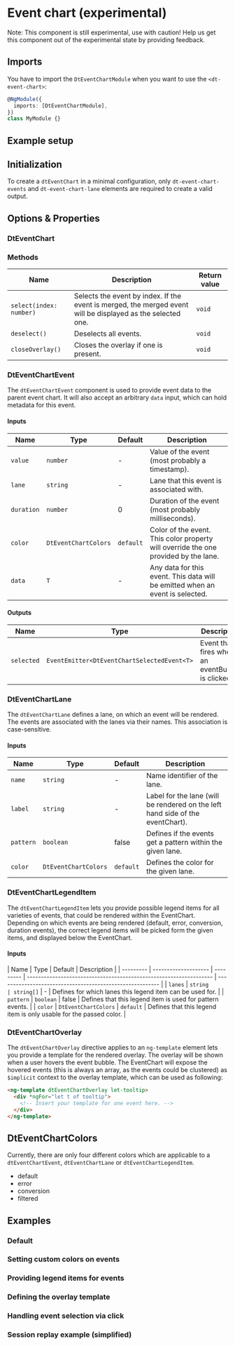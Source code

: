 # Event chart (experimental)

Note: This component is still experimental, use with caution! Help us get this
component out of the experimental state by providing feedback.

<ba-ux-snippet name="event-chart-intro"></ba-ux-snippet>

<ba-live-example name="DtExampleEventChartDefault" fullwidth></ba-live-example>

## Imports

You have to import the `DtEventChartModule` when you want to use the
`<dt-event-chart>`:

```typescript
@NgModule({
  imports: [DtEventChartModule],
})
class MyModule {}
```

## Example setup

<ba-live-example name="DtExampleEventChartSessionReplay" fullwidth></ba-live-example>

## Initialization

To create a `dtEventChart` in a minimal configuration, only
`dt-event-chart-events` and `dt-event-chart-lane` elements are required to
create a valid output.

<ba-live-example name="DtExampleEventChartDefault" fullwidth></ba-live-example>

## Options & Properties

### DtEventChart

### Methods

| Name                    | Description                                                                                                 | Return value |
| ----------------------- | ----------------------------------------------------------------------------------------------------------- | ------------ |
| `select(index: number)` | Selects the event by index. If the event is merged, the merged event will be displayed as the selected one. | `void`       |
| `deselect()`            | Deselects all events.                                                                                       | `void`       |
| `closeOverlay()`        | Closes the overlay if one is present.                                                                       | `void`       |

### DtEventChartEvent<T>

The `dtEventChartEvent` component is used to provide event data to the parent
event chart. It will also accept an arbitrary `data` input, which can hold
metadata for this event.

#### Inputs

| Name       | Type                 | Default   | Description                                                                         |
| ---------- | -------------------- | --------- | ----------------------------------------------------------------------------------- |
| `value`    | `number`             | -         | Value of the event (most probably a timestamp).                                     |
| `lane`     | `string`             | -         | Lane that this event is associated with.                                            |
| `duration` | `number`             | 0         | Duration of the event (most probably milliseconds).                                 |
| `color`    | `DtEventChartColors` | `default` | Color of the event. This color property will override the one provided by the lane. |
| `data`     | `T`                  | -         | Any data for this event. This data will be emitted when an event is selected.       |

#### Outputs

| Name       | Type                                        | Description                                        |
| ---------- | ------------------------------------------- | -------------------------------------------------- |
| `selected` | `EventEmitter<DtEventChartSelectedEvent<T>` | Event that fires when a an eventBubble is clicked. |

### DtEventChartLane

The `dtEventChartLane` defines a lane, on which an event will be rendered. The
events are associated with the lanes via their names. This association is
case-sensitive.

#### Inputs

| Name      | Type                 | Default   | Description                                                                    |
| --------- | -------------------- | --------- | ------------------------------------------------------------------------------ |
| `name`    | `string`             | -         | Name identifier of the lane.                                                   |
| `label`   | `string`             | -         | Label for the lane (will be rendered on the left hand side of the eventChart). |
| `pattern` | `boolean`            | false     | Defines if the events get a pattern within the given lane.                     |
| `color`   | `DtEventChartColors` | `default` | Defines the color for the given lane.                                          |

### DtEventChartLegendItem

The `dtEventChartLegendItem` lets you provide possible legend items for all
varieties of events, that could be rendered within the EventChart. Depending on
which events are being rendered (default, error, conversion, duration events),
the correct legend items will be picked form the given items, and displayed
below the EventChart.

#### Inputs

| Name      | Type                 | Default   | Description                                                        |
| --------- | -------------------- | --------- | ------------------------------------------------------------------ | --------------------------------------------------------- |
| `lanes`   | `string              | string[]` | -                                                                  | Defines for which lanes this legend item can be used for. |
| `pattern` | `boolean`            | false     | Defines that this legend item is used for pattern events.          |
| `color`   | `DtEventChartColors` | `default` | Defines that this legend item is only usable for the passed color. |

### DtEventChartOverlay

The `dtEventChartOverlay` directive applies to an `ng-template` element lets you
provide a template for the rendered overlay. The overlay will be shown when a
user hovers the event bubble. The EventChart will expose the hovered events
(this is always an array, as the events could be clustered) as `$implicit`
context to the overlay template, which can be used as following:

```html
<ng-template dtEventChartOverlay let-tooltip>
  <div *ngFor="let t of tooltip">
    <!-- Insert your template for one event here. -->
  </div>
</ng-template>
```

## DtEventChartColors

Currently, there are only four different colors which are applicable to a
`dtEventChartEvent`, `dtEventChartLane` or `dtEventChartLegendItem`.

- default
- error
- conversion
- filtered

## Examples

### Default

<ba-live-example name="DtExampleEventChartDefault" fullwidth></ba-live-example>

### Setting custom colors on events

<ba-live-example name="DtExampleEventChartCustomColor" fullwidth></ba-live-example>

### Providing legend items for events

<ba-live-example name="DtExampleEventChartLegend" fullwidth></ba-live-example>

### Defining the overlay template

<ba-live-example name="DtExampleEventChartOverlay" fullwidth></ba-live-example>

### Handling event selection via click

<ba-live-example name="DtExampleEventChartSelection" fullwidth></ba-live-example>

### Session replay example (simplified)

<ba-live-example name="DtExampleEventChartSessionReplay" fullwidth></ba-live-example>
